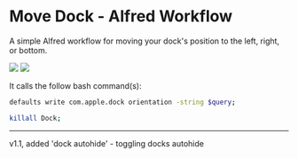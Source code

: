 # Move Dock - Alfred Workflow
A simple Alfred workflow for moving your dock's position to the left, right, or bottom.

![](https://i.imgur.com/MRImweF.png)
![](https://i.imgur.com/vG8gYxf.png)


It calls the follow bash command(s):

```bash
defaults write com.apple.dock orientation -string $query;

killall Dock;
```

---

v1.1, added 'dock autohide' - toggling docks autohide
